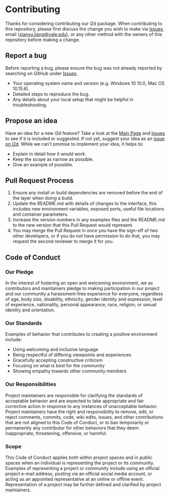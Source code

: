 # Contributing

Thanks for considering contributing our i2d package. When contributing to this repository, please first discuss the change you wish to make via [Issues](https://github.com/XiaoyuLiang/i2d/issues), email (xiaoyu.liang@yale.edu), or any other method with the owners of this repository before making a change. 

## Report a bug

Before reporting a bug, please ensure the bug was not already reported by searching on GitHub under [Issues](https://github.com/XiaoyuLiang/i2d/issues). 

* Your operating system name and version (e.g. Windows 10 10.0, Mac OS 10.15.6).
* Detailed steps to reproduce the bug.
* Any details about your local setup that might be helpful in troubleshooting.

## Propose an idea 

Have an idea for a new i2d feature? Take a look at the [Main Page](https://github.com/XiaoyuLiang/i2d) and [Issues](https://github.com/XiaoyuLiang/i2d/issues) to see if it is included or suggested. If not yet, suggest your idea as an [issue on i2d](https://github.com/XiaoyuLiang/i2d/issues). While we can't promise to implement your idea, it helps to:

* Explain in detail how it would work.
* Keep the scope as narrow as possible.
* Give an example of possible.

## Pull Request Process

1. Ensure any install or build dependencies are removed before the end of the layer when doing a build.
2. Update the README.md with details of changes to the interface, this includes new environment variables, exposed ports, useful file locations and container parameters.
3. Increase the version numbers in any examples files and the README.md to the new version that this Pull Request would represent. 
4. You may merge the Pull Request in once you have the sign-off of two other developers, or if you do not have permission to do that, you may request the second reviewer to merge it for you.

## Code of Conduct

### Our Pledge

In the interest of fostering an open and welcoming environment, we as contributors and maintainers pledge to making participation in our project and our community a harassment-free experience for everyone, regardless of age, body size, disability, ethnicity, gender identity and expression, level of experience, nationality, personal appearance, race, religion, or sexual identity and orientation.

### Our Standards

Examples of behavior that contributes to creating a positive environment include:

* Using welcoming and inclusive language
* Being respectful of differing viewpoints and experiences
* Gracefully accepting constructive criticism
* Focusing on what is best for the community
* Showing empathy towards other community members


### Our Responsibilities

Project maintainers are responsible for clarifying the standards of acceptable behavior and are expected to take appropriate and fair corrective action in response to any instances of unacceptable behavior. Project maintainers have the right and responsibility to remove, edit, or reject comments, commits, code, wiki edits, issues, and other contributions that are not aligned to this Code of Conduct, or to ban temporarily or permanently any contributor for other behaviors that they deem inappropriate, threatening, offensive, or harmful.

### Scope

This Code of Conduct applies both within project spaces and in public spaces when an individual is representing the project or its community. Examples of representing a project or community include using an official project e-mail address, posting via an official social media account, or acting as an appointed representative at an online or offline event. Representation of a project may be further defined and clarified by project maintainers.



